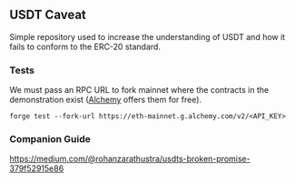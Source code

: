 ## USDT Caveat

Simple repository used to increase the understanding of USDT and how it fails to conform to the ERC-20 standard.

### Tests

We must pass an RPC URL to fork mainnet where the contracts in the demonstration exist ([Alchemy](https://dashboard.alchemy.com/) offers them for free).

```shell
forge test --fork-url https://eth-mainnet.g.alchemy.com/v2/<API_KEY>
```

### Companion Guide

https://medium.com/@rohanzarathustra/usdts-broken-promise-379f52915e86